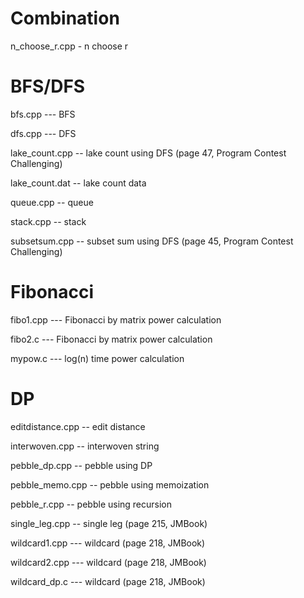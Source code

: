 # Combination

n_choose_r.cpp - n choose r

# BFS/DFS

bfs.cpp	--- BFS

dfs.cpp	--- DFS

lake_count.cpp -- lake count using DFS (page 47, Program Contest Challenging)

lake_count.dat -- lake count data

queue.cpp -- queue

stack.cpp -- stack

subsetsum.cpp -- subset sum using DFS (page 45, Program Contest Challenging)

# Fibonacci

fibo1.cpp	--- Fibonacci by matrix power calculation

fibo2.c	--- Fibonacci by matrix power calculation

mypow.c	--- log(n) time power calculation

# DP

editdistance.cpp -- edit distance

interwoven.cpp -- interwoven string

pebble_dp.cpp -- pebble using DP

pebble_memo.cpp -- pebble using memoization

pebble_r.cpp -- pebble using recursion

single_leg.cpp -- single leg (page 215, JMBook)

wildcard1.cpp	--- wildcard (page 218, JMBook)

wildcard2.cpp	--- wildcard (page 218, JMBook)

wildcard_dp.c	--- wildcard (page 218, JMBook)
